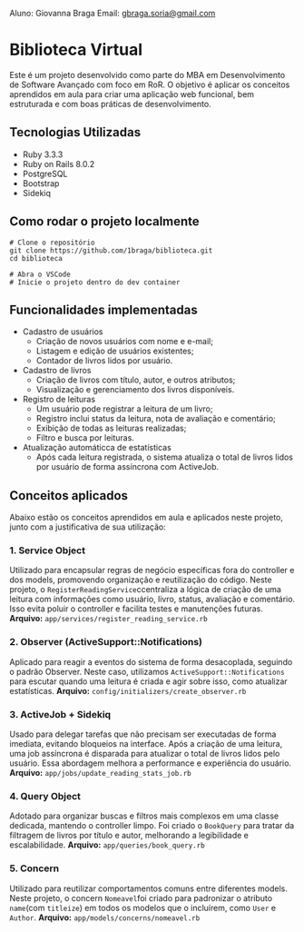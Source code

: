 Aluno: Giovanna Braga
Email: gbraga.soria@gmail.com

# Biblioteca Virtual
Este é um projeto desenvolvido como parte do MBA em Desenvolvimento de Software Avançado com foco em RoR. O objetivo é aplicar os conceitos aprendidos em aula para criar uma aplicação web funcional, bem estruturada e com boas práticas de desenvolvimento.

## Tecnologias Utilizadas
- Ruby 3.3.3
- Ruby on Rails 8.0.2
- PostgreSQL
- Bootstrap
- Sidekiq

## Como rodar o projeto localmente
```
# Clone o repositório
git clone https://github.com/1braga/biblioteca.git
cd biblioteca

# Abra o VSCode
# Inicie o projeto dentro do dev container
```

## Funcionalidades implementadas
- Cadastro de usuários
    - Criação de novos usuários com nome e e-mail;
    - Listagem e edição de usuários existentes;
    - Contador de livros lidos por usuário.
- Cadastro de livros
    - Criação de livros com título, autor, e outros atributos;
    - Visualização e gerenciamento dos livros disponíveis.
- Registro de leituras
    - Um usuário pode registrar a leitura de um livro;
    - Registro inclui status da leitura, nota de avaliação e comentário;
    - Exibição de todas as leituras realizadas;
    - Filtro e busca por leituras.
- Atualização automáticca de estatísticas
    - Após cada leitura registrada, o sistema atualiza o total de livros lidos por usuário de forma assíncrona com ActiveJob.

## Conceitos aplicados
Abaixo estão os conceitos aprendidos em aula e aplicados neste projeto, junto com a justificativa de sua utilização:

### 1. Service Object
Utilizado para encapsular regras de negócio específicas fora do controller e dos models, promovendo organização e reutilização do código. Neste projeto, o `RegisterReadingService`ccentraliza a lógica de criação de uma leitura com informações como usuário, livro, status, avaliação e comentário. Isso evita poluir o controller e facilita testes e manutenções futuras. **Arquivo:** `app/services/register_reading_service.rb`

### 2. Observer (ActiveSupport::Notifications)
Aplicado para reagir a eventos do sistema de forma desacoplada, seguindo o padrão Observer. Neste caso, utilizamos `ActiveSupport::Notifications` para escutar quando uma leitura é criada e agir sobre isso, como atualizar estatísticas. **Arquivo:** `config/initializers/create_observer.rb`

### 3. ActiveJob + Sidekiq
Usado para delegar tarefas que não precisam ser executadas de forma imediata, evitando bloqueios na interface. Após a criação de uma leitura, uma job assíncrona é disparada para atualizar o total de livros lidos pelo usuário. Essa abordagem melhora a performance e experiência do usuário. **Arquivo:** `app/jobs/update_reading_stats_job.rb`

### 4. Query Object
Adotado para organizar buscas e filtros mais complexos em uma classe dedicada, mantendo o controller limpo. Foi criado o `BookQuery` para tratar da filtragem de livros por título e autor, melhorando a legibilidade e escalabilidade. **Arquivo:** `app/queries/book_query.rb`

### 5. Concern
Utilizado para reutilizar comportamentos comuns entre diferentes models. Neste projeto, o concern `Nomeavel`foi criado para padronizar o atributo `name`(com `titleize`) em todos os modelos que o incluírem, como `User` e `Author`. **Arquivo:** `app/models/concerns/nomeavel.rb`
